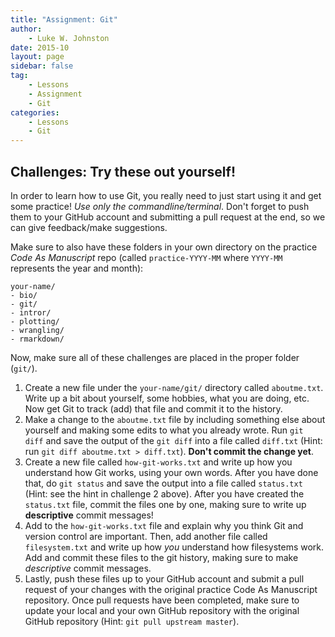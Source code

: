 ```yaml
---
title: "Assignment: Git"
author:
    - Luke W. Johnston
date: 2015-10
layout: page
sidebar: false
tag:
    - Lessons
    - Assignment
    - Git
categories:
    - Lessons
    - Git
---
```


## Challenges: Try these out yourself! ##

In order to learn how to use Git, you really need to just start using it and get
some practice!  *Use only the commandline/terminal*.  Don't forget to push them
to your GitHub account and submitting a pull request at the end, so we can give
feedback/make suggestions.

Make sure to also have these folders in your own directory on the practice *Code
As Manuscript* repo (called `practice-YYYY-MM` where `YYYY-MM` represents the
year and month):

```
your-name/
- bio/
- git/
- intror/
- plotting/
- wrangling/
- rmarkdown/
```

Now, make sure all of these challenges are placed in the proper folder (`git/`).

1. Create a new file under the `your-name/git/` directory called `aboutme.txt`.
   Write up a bit about yourself, some hobbies, what you are doing, etc. Now
   get Git to track (add) that file and commit it to the history.
2. Make a change to the `aboutme.txt` file by including something else about
   yourself and making some edits to what you already wrote. Run `git diff` and
   save the output of the `git diff` into a file called `diff.txt` (Hint: run
   `git diff aboutme.txt > diff.txt`). **Don't commit the change yet**.
3. Create a new file called `how-git-works.txt` and write up how you understand
   how Git works, using your own words. After you have done that, do `git
   status` and save the output into a file called `status.txt` (Hint: see the
   hint in challenge 2 above).  After you have created the `status.txt` file,
   commit the files one by one, making sure to write up **descriptive** commit
   messages!
4. Add to the `how-git-works.txt` file and explain why you think Git and version
   control are important. Then, add another file called `filesystem.txt` and
   write up how *you* understand how filesystems work. Add and commit these
   files to the git history, making sure to make *descriptive* commit messages.
5. Lastly, push these files up to your GitHub account and submit a pull request
   of your changes with the original practice Code As Manuscript
   repository. Once pull requests have been completed, make sure to update your
   local and your own GitHub repository with the original GitHub repository
   (Hint: `git pull upstream master`).

